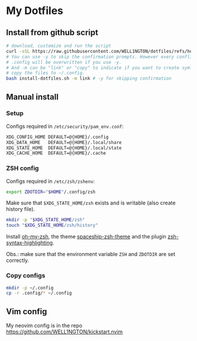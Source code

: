 # My Dotfiles

## Install from github script

```sh
# download, customize and run the script
curl -sSL https://raw.githubusercontent.com/WELL1NGTON/dotfiles/refs/heads/master/install-dotfiles.sh -o install-dotfiles.sh
# You can use -y to skip the confirmation prompts. However every conflict in
# .config will be overwritten if you use -y.
# And -m can be "link" or "copy" to indicate if you want to create symlinks or
# copy the files to ~/.config.
bash install-dotfiles.sh -m link # -y for skipping confirmation
```

## Manual install

### Setup

Configs required in `/etc/security/pam_env.conf`:

```sh
XDG_CONFIG_HOME DEFAULT=@{HOME}/.config
XDG_DATA_HOME   DEFAULT=@{HOME}/.local/share
XDG_STATE_HOME  DEFAULT=@{HOME}/.local/state
XDG_CACHE_HOME  DEFAULT=@{HOME}/.cache
```

### ZSH config

Configs required in `/etc/zsh/zshenv`:

```sh
export ZDOTDIR="$HOME"/.config/zsh
```

Make sure that `$XDG_STATE_HOME/zsh` exists and is writable (also create history
file).

```sh
mkdir -p "$XDG_STATE_HOME/zsh"
touch "$XDG_STATE_HOME/zsh/history"
```

Install [oh-my-zsh](https://ohmyz.sh/), the theme
[spaceship-zsh-theme](https://github.com/spaceship-prompt/spaceship-prompt) and
the plugin
[zsh-syntax-highlighting](https://github.com/zsh-users/zsh-syntax-highlighting).

Obs.: make sure that the environment variable `ZSH` and `ZDOTDIR` are set
correctly.

### Copy configs

```sh
mkdir -p ~/.config
cp -r .config/* ~/.config
```

## Vim config

My neovim config is in the repo <https://github.com/WELL1NGTON/kickstart.nvim>
